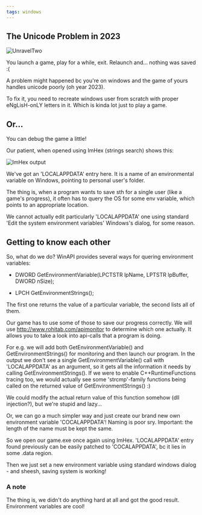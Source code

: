 ```yaml
---
tags: windows
---
```


## The Unicode Problem in 2023
<img src="https://raw.githubusercontent.com/hardworkar/hardworkar.github.io/main/img/unravel.jpg" alt="UnravelTwo">

You launch a game, play for a while, exit. Relaunch and... nothing was saved :(

A problem might happened bc you're on windows and the game of yours handles unicode poorly (oh year 2023).

To fix it, you need to recreate windows user from scratch with proper eNgLisH-onLY letters in it.
Which is kinda lot just to play a game.

## Or...

You can debug the game a little!

Our patient, when opened using ImHex (strings search) shows this:

<img src="https://raw.githubusercontent.com/hardworkar/hardworkar.github.io/main/img/unraveltwo_binary.png" alt="ImHex output">

We've got an 'LOCALAPPDATA' entry here. It is a name of an environmental variable on Windows, pointing to personal user's folder.

The thing is, when a program wants to save sth for a single user (like a game's progress), it often has to query the OS for some env variable, which points to an appropriate location.

We cannot actually edit particularly 'LOCALAPPDATA' one using standard 'Edit the system environment variables' Windows's dialog, for some reason.

## Getting to know each other

So, what do we do? WinAPI provides several ways for quering environment variables:

* DWORD GetEnvironmentVariable(LPCTSTR lpName, LPTSTR  lpBuffer, DWORD   nSize);

* LPCH GetEnvironmentStrings();

The first one returns the value of a particular variable, the second lists all of them.

Our game has to use some of those to save our progress correctly.
We will use http://www.rohitab.com/apimonitor to determine which one actually. It allows you to take a look into api-calls that a program is doing.

For e.g. we will add both GetEnvironmentVariable() and GetEnvironmentStrings() for monitoring and then launch our program.
In the output we don't see a single GetEnvironmentVariable() call with 'LOCALAPPDATA' as an argument, so it gets all the information it needs by calling GetEnvironmentStrings().
If we were to enable C++RuntimeFunctions tracing too, we would actually see some 'strcmp'-family functions being called on the returned value of GetEnvironmentStrings() :)

We could modify the actual return value of this function somehow (dll injection?), but we're stupid and lazy...

Or, we can go a much simpler way and just create our brand new own environment variable 'COCALAPPDATA'! Naming is poor sry. Important: the length of the name must be kept the same.

So we open our game.exe once again using ImHex. 'LOCALAPPDATA' entry found previously can be easily patched to 'COCALAPPDATA', bc it lies in some .data region.

Then we just set a new environment variable using standard windows dialog - and sheesh, saving system is working!

### A note

The thing is, we didn't do anything hard at all and got the good result. Environment variables are cool!